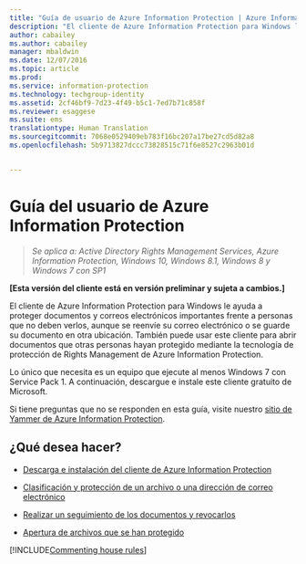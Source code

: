```yaml
---
title: "Guía de usuario de Azure Information Protection | Azure Information Protection"
description: "El cliente de Azure Information Protection para Windows le ayuda a proteger documentos y correos electrónicos importantes frente a personas que no deben verlos, aunque se reenvíe su correo electrónico o se guarde su documento en otra ubicación."
author: cabailey
ms.author: cabailey
manager: mbaldwin
ms.date: 12/07/2016
ms.topic: article
ms.prod: 
ms.service: information-protection
ms.technology: techgroup-identity
ms.assetid: 2cf46bf9-7d23-4f49-b5c1-7ed7b71c858f
ms.reviewer: esaggese
ms.suite: ems
translationtype: Human Translation
ms.sourcegitcommit: 7068e0529409eb783f16bc207a17be27cd5d82a8
ms.openlocfilehash: 5b9713827dccc73828515c71f6e8527c2963b01d


---
```


# <a name="azure-information-protection-user-guide"></a>Guía del usuario de Azure Information Protection

>*Se aplica a: Active Directory Rights Management Services, Azure Information Protection, Windows 10, Windows 8.1, Windows 8 y Windows 7 con SP1*

**[Esta versión del cliente está en versión preliminar y sujeta a cambios.]**

El cliente de Azure Information Protection para Windows le ayuda a proteger documentos y correos electrónicos importantes frente a personas que no deben verlos, aunque se reenvíe su correo electrónico o se guarde su documento en otra ubicación. También puede usar este cliente para abrir documentos que otras personas hayan protegido mediante la tecnología de protección de Rights Management de Azure Information Protection.

Lo único que necesita es un equipo que ejecute al menos Windows 7 con Service Pack 1. A continuación, descargue e instale este cliente gratuito de Microsoft.

Si tiene preguntas que no se responden en esta guía, visite nuestro [sitio de Yammer de Azure Information Protection](https://www.yammer.com/AskIPTeam). 

## <a name="what-do-you-want-to-do"></a>¿Qué desea hacer?

- [Descarga e instalación del cliente de Azure Information Protection](install-client-app.md)

- [Clasificación y protección de un archivo o una dirección de correo electrónico](client-classify-protect.md)

- [Realizar un seguimiento de los documentos y revocarlos](client-track-revoke.md)

- [Apertura de archivos que se han protegido](client-view-use-files.md)

[!INCLUDE[Commenting house rules](../includes/houserules.md)]


<!--HONumber=Jan17_HO4-->


